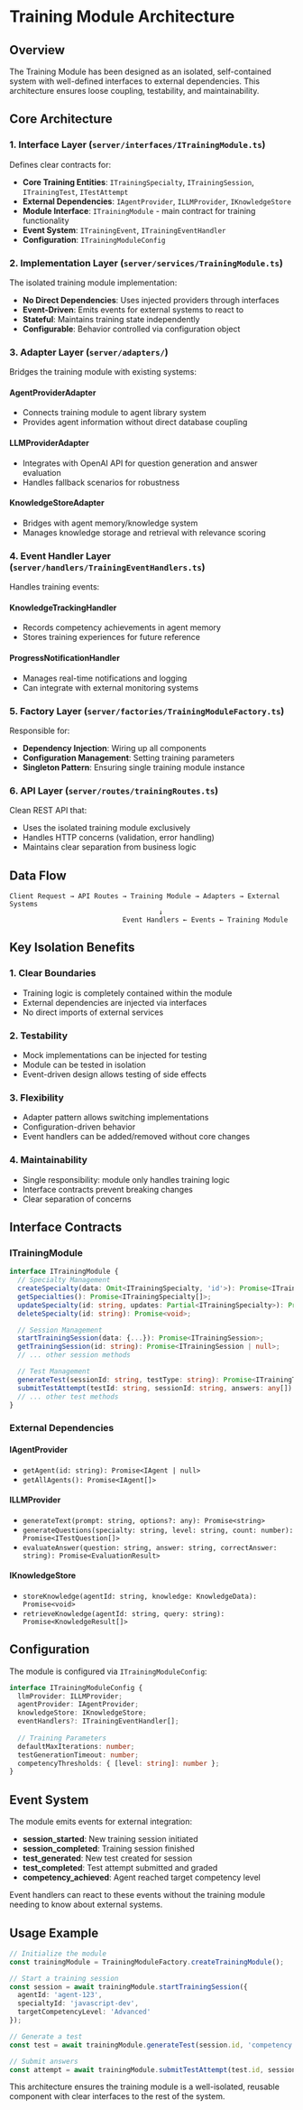 # Training Module Architecture

## Overview

The Training Module has been designed as an isolated, self-contained system with well-defined interfaces to external dependencies. This architecture ensures loose coupling, testability, and maintainability.

## Core Architecture

### 1. Interface Layer (`server/interfaces/ITrainingModule.ts`)

Defines clear contracts for:
- **Core Training Entities**: `ITrainingSpecialty`, `ITrainingSession`, `ITrainingTest`, `ITestAttempt`
- **External Dependencies**: `IAgentProvider`, `ILLMProvider`, `IKnowledgeStore`
- **Module Interface**: `ITrainingModule` - main contract for training functionality
- **Event System**: `ITrainingEvent`, `ITrainingEventHandler`
- **Configuration**: `ITrainingModuleConfig`

### 2. Implementation Layer (`server/services/TrainingModule.ts`)

The isolated training module implementation:
- **No Direct Dependencies**: Uses injected providers through interfaces
- **Event-Driven**: Emits events for external systems to react to
- **Stateful**: Maintains training state independently
- **Configurable**: Behavior controlled via configuration object

### 3. Adapter Layer (`server/adapters/`)

Bridges the training module with existing systems:

#### AgentProviderAdapter
- Connects training module to agent library system
- Provides agent information without direct database coupling

#### LLMProviderAdapter  
- Integrates with OpenAI API for question generation and answer evaluation
- Handles fallback scenarios for robustness

#### KnowledgeStoreAdapter
- Bridges with agent memory/knowledge system
- Manages knowledge storage and retrieval with relevance scoring

### 4. Event Handler Layer (`server/handlers/TrainingEventHandlers.ts`)

Handles training events:

#### KnowledgeTrackingHandler
- Records competency achievements in agent memory
- Stores training experiences for future reference

#### ProgressNotificationHandler
- Manages real-time notifications and logging
- Can integrate with external monitoring systems

### 5. Factory Layer (`server/factories/TrainingModuleFactory.ts`)

Responsible for:
- **Dependency Injection**: Wiring up all components
- **Configuration Management**: Setting training parameters
- **Singleton Pattern**: Ensuring single training module instance

### 6. API Layer (`server/routes/trainingRoutes.ts`)

Clean REST API that:
- Uses the isolated training module exclusively
- Handles HTTP concerns (validation, error handling)
- Maintains clear separation from business logic

## Data Flow

```
Client Request → API Routes → Training Module → Adapters → External Systems
                                     ↓
                            Event Handlers ← Events ← Training Module
```

## Key Isolation Benefits

### 1. **Clear Boundaries**
- Training logic is completely contained within the module
- External dependencies are injected via interfaces
- No direct imports of external services

### 2. **Testability**
- Mock implementations can be injected for testing
- Module can be tested in isolation
- Event-driven design allows testing of side effects

### 3. **Flexibility**
- Adapter pattern allows switching implementations
- Configuration-driven behavior
- Event handlers can be added/removed without core changes

### 4. **Maintainability**
- Single responsibility: module only handles training logic
- Interface contracts prevent breaking changes
- Clear separation of concerns

## Interface Contracts

### ITrainingModule
```typescript
interface ITrainingModule {
  // Specialty Management
  createSpecialty(data: Omit<ITrainingSpecialty, 'id'>): Promise<ITrainingSpecialty>;
  getSpecialties(): Promise<ITrainingSpecialty[]>;
  updateSpecialty(id: string, updates: Partial<ITrainingSpecialty>): Promise<ITrainingSpecialty>;
  deleteSpecialty(id: string): Promise<void>;

  // Session Management  
  startTrainingSession(data: {...}): Promise<ITrainingSession>;
  getTrainingSession(id: string): Promise<ITrainingSession | null>;
  // ... other session methods

  // Test Management
  generateTest(sessionId: string, testType: string): Promise<ITrainingTest>;
  submitTestAttempt(testId: string, sessionId: string, answers: any[]): Promise<ITestAttempt>;
  // ... other test methods
}
```

### External Dependencies

#### IAgentProvider
- `getAgent(id: string): Promise<IAgent | null>`
- `getAllAgents(): Promise<IAgent[]>`

#### ILLMProvider  
- `generateText(prompt: string, options?: any): Promise<string>`
- `generateQuestions(specialty: string, level: string, count: number): Promise<ITestQuestion[]>`
- `evaluateAnswer(question: string, answer: string, correctAnswer: string): Promise<EvaluationResult>`

#### IKnowledgeStore
- `storeKnowledge(agentId: string, knowledge: KnowledgeData): Promise<void>`
- `retrieveKnowledge(agentId: string, query: string): Promise<KnowledgeResult[]>`

## Configuration

The module is configured via `ITrainingModuleConfig`:

```typescript
interface ITrainingModuleConfig {
  llmProvider: ILLMProvider;
  agentProvider: IAgentProvider; 
  knowledgeStore: IKnowledgeStore;
  eventHandlers?: ITrainingEventHandler[];
  
  // Training Parameters
  defaultMaxIterations: number;
  testGenerationTimeout: number;
  competencyThresholds: { [level: string]: number };
}
```

## Event System

The module emits events for external integration:

- **session_started**: New training session initiated
- **session_completed**: Training session finished
- **test_generated**: New test created for session
- **test_completed**: Test attempt submitted and graded  
- **competency_achieved**: Agent reached target competency level

Event handlers can react to these events without the training module needing to know about external systems.

## Usage Example

```typescript
// Initialize the module
const trainingModule = TrainingModuleFactory.createTrainingModule();

// Start a training session
const session = await trainingModule.startTrainingSession({
  agentId: 'agent-123',
  specialtyId: 'javascript-dev', 
  targetCompetencyLevel: 'Advanced'
});

// Generate a test
const test = await trainingModule.generateTest(session.id, 'competency');

// Submit answers
const attempt = await trainingModule.submitTestAttempt(test.id, session.id, answers);
```

This architecture ensures the training module is a well-isolated, reusable component with clear interfaces to the rest of the system.